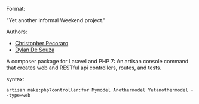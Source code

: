 Format:

"Yet another informal Weekend project."

Authors:
* [Christopher Pecoraro](https://github.com/chris__pecoraro)
* [Dylan De Souza](https://github.com/dylan-dpc)

A composer package for Laravel and PHP 7:
An artisan console command that creates web and RESTful api controllers, routes, and tests.

syntax:

`artisan make:php7controller:for Mymodel Anothermodel Yetanothermodel --type=web`

